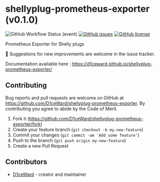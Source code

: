 # shellyplug-prometheus-exporter (v0.1.0)
![GitHub Workflow Status (event)](https://github.com/D1ceWard/shellyplug-prometheus-exporter/actions/workflows/main.yml/badge.svg?branch=master)
[![GitHub issues](https://img.shields.io/github/issues/D1ceWard/shellyplug-prometheus-exporter)](https://github.com/D1ceWard/shellyplug-prometheus-exporter/issues)
[![GitHub license](https://img.shields.io/github/license/D1ceWard/shellyplug-prometheus-exporter)](https://github.com/D1ceWard/shellyplug-prometheus-exporter/blob/master/LICENSE)

Prometheus Exporter for Shelly plugs

:rocket: Suggestions for new improvements are welcome in the issue tracker.

Documentation available here : https://d1ceward.github.io/shellyplug-prometheus-exporter/

## Contributing

Bug reports and pull requests are welcome on GitHub at https://github.com/D1ceWard/shellyplug-prometheus-exporter. By contributing you agree to abide by the Code of Merit.

1. Fork it (<https://github.com/D1ceWard/shellyplug-prometheus-exporter/fork>)
2. Create your feature branch (`git checkout -b my-new-feature`)
3. Commit your changes (`git commit -am 'Add some feature'`)
4. Push to the branch (`git push origin my-new-feature`)
5. Create a new Pull Request

## Contributors

- [D1ceWard](https://github.com/D1ceWard) - creator and maintainer

